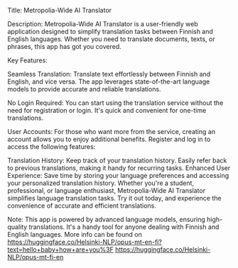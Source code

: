 Title: Metropolia-Wide AI Translator

Description:
Metropolia-Wide AI Translator is a user-friendly web application designed to simplify translation tasks between Finnish and English languages. Whether you need to translate documents, texts, or phrases, this app has got you covered.

Key Features:

Seamless Translation: Translate text effortlessly between Finnish and English, and vice versa. The app leverages state-of-the-art language models to provide accurate and reliable translations.

No Login Required: You can start using the translation service without the need for registration or login. It's quick and convenient for one-time translations.

User Accounts: For those who want more from the service, creating an account allows you to enjoy additional benefits. Register and log in to access the following features:

Translation History: Keep track of your translation history. Easily refer back to previous translations, making it handy for recurring tasks.
Enhanced User Experience: Save time by storing your language preferences and accessing your personalized translation history.
Whether you're a student, professional, or language enthusiast, Metropolia-Wide AI Translator simplifies language translation tasks. Try it out today, and experience the convenience of accurate and efficient translations.

Note: This app is powered by advanced language models, ensuring high-quality translations. It's a handy tool for anyone dealing with Finnish and English languages.
More info can be found on 
https://huggingface.co/Helsinki-NLP/opus-mt-en-fi?text=hello+baby+how+are+you%3F
https://huggingface.co/Helsinki-NLP/opus-mt-fi-en
